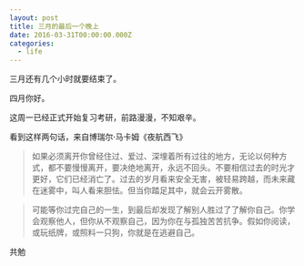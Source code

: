 ```yaml
---
layout: post
title: 三月的最后一个晚上
date: 2016-03-31T00:00:00.000Z
categories:
  - life
---
```


三月还有几个小时就要结束了。

四月你好。

这周一已经正式开始复习考研，前路漫漫，不知艰辛。

看到这样两句话，来自博瑞尔·马卡姆《夜航西飞》

> 如果必须离开你曾经住过、爱过、深埋着所有过往的地方，无论以何种方式，都不要慢慢离开，要决绝地离开，永远不回头。不要相信过去的时光才更好，它们已经消亡了。过去的岁月看来安全无害，被轻易跨越，而未来藏在迷雾中，叫人看来胆怯。但当你踏足其中，就会云开雾散。

> 可能等你过完自己的一生，到最后却发现了解别人胜过了了解你自己。你学会观察他人，但你从不观察自己，因为你在与孤独苦苦抗争。假如你阅读，或玩纸牌，或照料一只狗，你就是在逃避自己。

共勉
